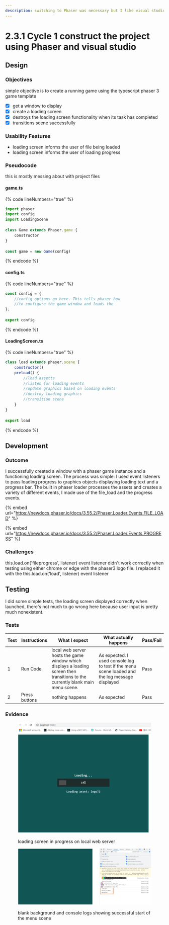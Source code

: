 ```yaml
---
description: switching to Phaser was necessary but I like visual studio and typescript
---
```


# 2.3.1 Cycle 1 construct the project using Phaser and visual studio

## Design

### Objectives

simple objective is to create a running game using the typescript phaser 3 game template

* [x] get a window to display
* [x] create a loading screen
* [x] destroys the loading screen functionality when its task has completed
* [x] transitions scene successfully

### Usability Features

* loading screen informs the user of file being loaded
* loading screen informs the user of loading progress

### Pseudocode

this is mostly messing about with project files

#### game.ts

{% code lineNumbers="true" %}
```javascript
import phaser
import config
import LoadingScene

class Game extends Phaser.game {
    constructor
}

const game = new Game(config)
```
{% endcode %}

#### config.ts

{% code lineNumbers="true" %}
```javascript
const config = {
    //config options go here. This tells phaser how
    //to configure the game window and loads the 
};

export config
```
{% endcode %}

#### LoadingScreen.ts

{% code lineNumbers="true" %}
```javascript
class load extends phaser.scene {
    constructor()
    preload() {
        //load assetts
        //listen for loading events
        //update graphics based on loading events
        //destroy loading graphics
        //transition scene
    }
}

export load
```
{% endcode %}

## Development

### Outcome

I successfully created a window with a phaser game instance and a functioning loading screen. The process was simple: I used event listeners to pass loading progress to graphics objects displaying loading text and a progress bar. The built in phaser loader processes the assets and creates a variety of different events, I made use of the file\_load and the progress events.

{% embed url="https://newdocs.phaser.io/docs/3.55.2/Phaser.Loader.Events.FILE_LOAD" %}

{% embed url="https://newdocs.phaser.io/docs/3.55.2/Phaser.Loader.Events.PROGRESS" %}

### Challenges

this.load.on('fileprogress', listener) event listener didn't work correctly when testing using either chrome or edge with the phaser3 logo file. I replaced it with the this.load.on('load', listener) event listener

## Testing

I did some simple tests, the loading screen displayed correctly when launched, there's not much to go wrong here because user input is pretty much nonexistent.

### Tests

| Test | Instructions  | What I expect                                                                                                                   | What actually happens                                                                          | Pass/Fail |
| ---- | ------------- | ------------------------------------------------------------------------------------------------------------------------------- | ---------------------------------------------------------------------------------------------- | --------- |
| 1    | Run Code      | local web server hosts the game window which displays a loading screen then transitions to the currently blank main menu scene. | As expected. I used console.log to test if the menu scene loaded and the log message displayed | Pass      |
| 2    | Press buttons | nothing happens                                                                                                                 | As expected                                                                                    | Pass      |

### Evidence

<figure><img src="../.gitbook/assets/image (5) (1).png" alt=""><figcaption><p>loading screen in progress on local web server</p></figcaption></figure>

<figure><img src="../.gitbook/assets/image (2) (1).png" alt=""><figcaption><p>blank background and console logs showing successful start of the menu scene</p></figcaption></figure>
